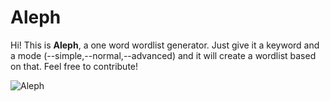 # Aleph

Hi! This is **Aleph**, a one word wordlist generator.
Just give it a keyword and a mode (--simple,--normal,--advanced) and it will create a wordlist based on that.
Feel free to contribute!

![Aleph](http://i67.tinypic.com/9kwgfs.png)
